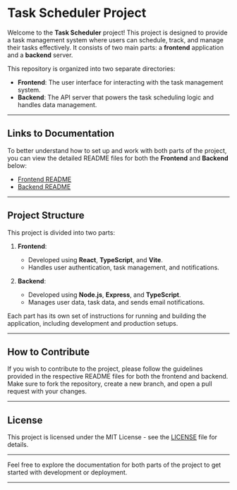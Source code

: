 # Task Scheduler Project

Welcome to the **Task Scheduler** project! This project is designed to provide a task management system where users can schedule, track, and manage their tasks effectively. It consists of two main parts: a **frontend** application and a **backend** server.

This repository is organized into two separate directories:

- **Frontend**: The user interface for interacting with the task management system.
- **Backend**: The API server that powers the task scheduling logic and handles data management.

---

## Links to Documentation

To better understand how to set up and work with both parts of the project, you can view the detailed README files for both the **Frontend** and **Backend** below:

- [Frontend README](https://github.com/mfsi-yasha/repo-1-task-scheduler-server/blob/master/frontend/readme.md)
- [Backend README](https://github.com/mfsi-yasha/repo-1-task-scheduler-server/blob/master/backend/readme.md)

---

## Project Structure

This project is divided into two parts:

1. **Frontend**:

   - Developed using **React**, **TypeScript**, and **Vite**.
   - Handles user authentication, task management, and notifications.

2. **Backend**:
   - Developed using **Node.js**, **Express**, and **TypeScript**.
   - Manages user data, task data, and sends email notifications.

Each part has its own set of instructions for running and building the application, including development and production setups.

---

## How to Contribute

If you wish to contribute to the project, please follow the guidelines provided in the respective README files for both the frontend and backend. Make sure to fork the repository, create a new branch, and open a pull request with your changes.

---

## License

This project is licensed under the MIT License - see the [LICENSE](LICENSE) file for details.

---

Feel free to explore the documentation for both parts of the project to get started with development or deployment.

---
